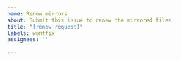 ```yaml
---
name: Renew mirrors
about: Submit this issue to renew the mirrored files.
title: "[renew request]"
labels: wontfix
assignees: ''

---
```




